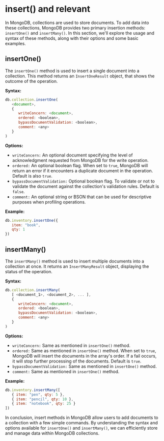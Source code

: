 # insert() and relevant

In MongoDB, collections are used to store documents. To add data into these collections, MongoDB provides two primary insertion methods: `insertOne()` and `insertMany()`. In this section, we'll explore the usage and syntax of these methods, along with their options and some basic examples.

##  insertOne()

The `insertOne()` method is used to insert a single document into a collection. This method returns an `InsertOneResult` object, that shows the outcome of the operation.

**Syntax:**

```javascript
db.collection.insertOne(
   <document>,
   {
      writeConcern: <document>,
      ordered: <boolean>,
      bypassDocumentValidation: <boolean>,
      comment: <any>
   }
)
```

**Options:**

- `writeConcern:` An optional document specifying the level of acknowledgment requested from MongoDB for the write operation.
- `ordered:` An optional boolean flag. When set to `true`, MongoDB will return an error if it encounters a duplicate document in the operation. Default is also `true`.
- `bypassDocumentValidation:` Optional boolean flag. To validate or not to validate the document against the collection's validation rules. Default is `false`.
- `comment:` An optional string or BSON that can be used for descriptive purposes when profiling operations.

**Example:**

```javascript
db.inventory.insertOne({
   item: "book",
   qty: 1
})
```

##  insertMany()

The `insertMany()` method is used to insert multiple documents into a collection at once. It returns an `InsertManyResult` object, displaying the status of the operation.

**Syntax:**

```javascript
db.collection.insertMany(
   [ <document_1>, <document_2>, ... ],
   {
      writeConcern: <document>,
      ordered: <boolean>,
      bypassDocumentValidation: <boolean>,
      comment: <any>
   }
)
```

**Options:**

- `writeConcern:` Same as mentioned in `insertOne()` method.
- `ordered:` Same as mentioned in `insertOne()` method. When set to `true`, MongoDB will insert the documents in the array's order. If a fail occurs, it will stop further processing of the documents. Default is `true`.
- `bypassDocumentValidation:` Same as mentioned in `insertOne()` method.
- `comment:` Same as mentioned in `insertOne()` method.

**Example:**

```javascript
db.inventory.insertMany([
   { item: "pen", qty: 5 },
   { item: "pencil", qty: 10 },
   { item: "notebook", qty: 25 }
])
```

In conclusion, insert methods in MongoDB allow users to add documents to a collection with a few simple commands. By understanding the syntax and options available for `insertOne()` and `insertMany()`, we can efficiently store and manage data within MongoDB collections.